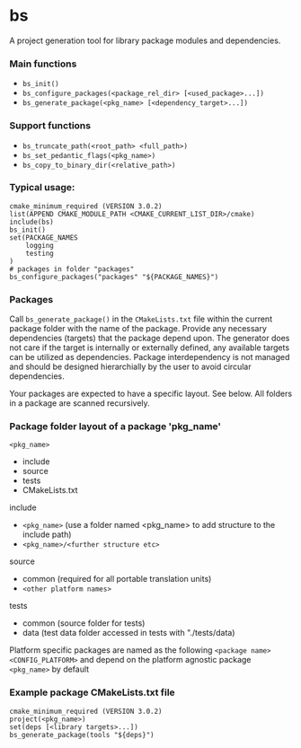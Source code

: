 # bs
A project generation tool for library package modules and dependencies.

### Main functions
* `bs_init()`
* `bs_configure_packages(<package_rel_dir> [<used_package>...])`
* `bs_generate_package(<pkg_name> [<dependency_target>...])`

### Support functions
* `bs_truncate_path(<root_path> <full_path>)`
* `bs_set_pedantic_flags(<pkg_name>)`
* `bs_copy_to_binary_dir(<relative_path>)`

### Typical usage:
```
cmake_minimum_required (VERSION 3.0.2)
list(APPEND CMAKE_MODULE_PATH <CMAKE_CURRENT_LIST_DIR>/cmake)
include(bs)
bs_init()
set(PACKAGE_NAMES
	logging
	testing
)
# packages in folder "packages"
bs_configure_packages("packages" "${PACKAGE_NAMES}")
```

### Packages
Call `bs_generate_package()` in the `CMakeLists.txt` file within the current package folder with the name of the package.
Provide any necessary dependencies (targets) that the package depend upon.
The generator does not care if the target is internally or externally defined, any available targets can be utilized as dependencies.
Package interdependency is not managed and should be designed hierarchially by the user to avoid circular dependencies.

Your packages are expected to have a specific layout. See below.
All folders in a package are scanned recursively.

### Package folder layout of a package 'pkg_name'
  `<pkg_name>`
  * include
  * source
  * tests
  * CMakeLists.txt

  include
  * `<pkg_name>` (use a folder named <pkg_name> to add structure to the include path)
  * `<pkg_name>/<further structure etc>`

  source
  * common (required for all portable translation units)
  * `<other platform names>`

  tests
  * common (source folder for tests)
  * data (test data folder accessed in tests with "./tests/data)

Platform specific packages are named as the following 
 `<package name><CONFIG_PLATFORM>`
and depend on the platform agnostic package `<pkg_name>` by default

### Example package CMakeLists.txt file
```
cmake_minimum_required (VERSION 3.0.2)
project(<pkg_name>)
set(deps [<library targets>...])
bs_generate_package(tools "${deps}")
```
